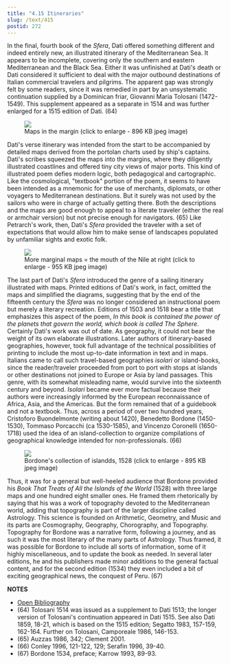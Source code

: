 ```yaml
---
title: "4.15 Itineraries"
slug: /text/415
postid: 272
---
```

In the final, fourth book of the *Sfera*, Dati offered something different and indeed entirely new, an illustrated itinerary of the Mediterranean Sea. It appears to be incomplete, covering only the southern and eastern Mediterranean and the Black Sea. Either it was unfinished at Dati's death or Dati considered it sufficient to deal with the major outbound destinations of Italian commercial travelers and pilgrims. The apparent gap was strongly felt by some readers, since it was remedied in part by an unsystematic continuation supplied by a Dominican friar, Giovanni Maria Tolosani (1472-1549). This supplement appeared as a separate in 1514 and was further enlarged for a 1515 edition of Dati. (64)


<figure class="mkdn-figure">
    <div onClick="createLightbox('/images_full/4.00_Chapter_Four/HFS_089.03.jpg')" data="/images_full/0.00_Introduction/Wing-ZP-535.D175Negrotitle.jpg" class="mkdn-image-link" id="lbimage">
    <img class="mkdn-image" src="/images_full/4.00_Chapter_Four/HFS_089.03.jpg" />
    <figcaption class="mkdn-figcaption">Maps in the margin (click to enlarge - 896 KB jpeg image)</figcaption>
    </div>
</figure>

Dati's verse itinerary was intended from the start to be accompanied by detailed maps derived from the portolan charts used by ship's captains. Dati's scribes squeezed the maps into the margins, where they diligently illustrated coastlines and offered tiny city views of major ports. This kind of illustrated poem defies modern logic, both pedagogical and cartographic. Like the cosmological, "textbook" portion of the poem, it seems to have been intended as a mnemonic for the use of merchants, diplomats, or other voyagers to Mediterranean destinations. But it surely was not used by the sailors who were in charge of actually getting there. Both the descriptions and the maps are good enough to appeal to a literate traveler (either the real or armchair version) but not precise enough for navigators. (65) Like Petrarch's work, then, Dati's *Sfera* provided the traveler with a set of expectations that would allow him to make sense of landscapes populated by unfamiliar sights and exotic folk.


<figure class="mkdn-figure">
    <div onClick="createLightbox('/images_full/4.00_Chapter_Four/HFS_089.05.jpg')" data="/images_full/0.00_Introduction/Wing-ZP-535.D175Negrotitle.jpg" class="mkdn-image-link" id="lbimage">
    <img class="mkdn-image" src="/images_full/4.00_Chapter_Four/HFS_089.05.jpg" />
    <figcaption class="mkdn-figcaption">More marginal maps = the mouth of the Nile at right (click to enlarge - 955 KB jpeg image)</figcaption>
    </div>
</figure>

The last part of Dati's *Sfera* introduced the genre of a sailing itinerary illustrated with maps. Printed editions of Dati's work, in fact, omitted the maps and simplified the diagrams, suggesting that by the end of the fifteenth century the *Sfera* was no longer considered an instructional poem but merely a literary recreation. Editions of 1503 and 1518 bear a title that emphasizes this aspect of the poem, *In this book is contained the power of the planets that govern the world, which book is called The Sphere*. Certainly Dati's work was out of date. As geography, it could not bear the weight of its own elaborate illustrations. Later authors of itinerary-based geographies, however, took full advantage of the technical possibilities of printing to include the most up-to-date information in text and in maps. Italians came to call such travel-based geographies *isolari* or island-books, since the reader/traveler proceeded from port to port with stops at islands or other destinations not joined to Europe or Asia by land passages. This genre, with its somewhat misleading name, would survive into the sixteenth century and beyond. *Isolari* became ever more factual because their authors were increasingly informed by the European reconnaissance of Africa, Asia, and the Americas. But the form remained that of a guidebook and not a textbook. Thus, across a period of over two hundred years, Cristoforo Buondelmonte (writing about 1420), Benedetto Bordone (1450-1530), Tommaso Porcacchi (ca 1530-1585), and Vincenzo Coronelli (1650-1718) used the idea of an island-collection to organize compilations of geographical knowledge intended for non-professionals. (66)


<figure class="mkdn-figure">
    <div onClick="createLightbox('/images_full/4.00_Chapter_Four/HFS_091.02.jpg')" data="/images_full/0.00_Introduction/Wing-ZP-535.D175Negrotitle.jpg" class="mkdn-image-link" id="lbimage">
    <img class="mkdn-image" src="/images_full/4.00_Chapter_Four/HFS_091.02.jpg" />
    <figcaption class="mkdn-figcaption">Bordone's collection of islandds, 1528 (click to enlarge - 895 KB jpeg image)</figcaption>
    </div>
</figure>

Thus, it was for a general but well-heeled audience that Bordone provided his *Book That Treats of All the Islands of the World* (1528) with three large maps and one hundred eight smaller ones. He framed them rhetorically by saying that his was a work of topography devoted to the Mediterranean world, adding that topography is part of the larger discipline called Astrology. This science is founded on Arithmetic, Geometry, and Music and its parts are Cosmography, Geography, Chorography, and Topography. Topography for Bordone was a narrative form, following a journey, and as such it was the most literary of the many parts of Astrology. Thus framed, it was possible for Bordone to include all sorts of information, some of it highly miscellaneous, and to update the book as needed. In several later editions, he and his publishers made minor additions to the general factual content, and for the second edition (1534) they even included a bit of exciting geographical news, the conquest of Peru. (67)

**NOTES**
* [Open Bibliography](/bibliography.pdf)
* (64) Tolosani 1514 was issued as a supplement to Dati 1513; the longer version of Tolosani's continuation appeared in Dati 1515. See also Dati 1859, 18-21, which is based on the 1515 edition; Segatto 1983, 157-159, 162-164. Further on Tolosani, Camporeale 1986, 146-153.
* (65) Auzzas 1986, 342; Clement 2001.
* (66) Conley 1996, 121-122, 129; Serafin 1996, 39-40.
* (67) Bordone 1534, preface; Karrow 1993, 89-93.
